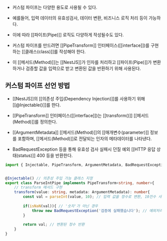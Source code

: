 - 커스텀 파이프는 다양한 용도로 사용될 수 있다.

- 예를들어, 입력 데이터의 유효성검사, 데이터 변환, 비즈니스 로직 처리 등이 가능하다. 
- 이에 따라 [[파이프(Pipe)]] 로직도 다양하게 작성될수도 있다.

- 커스텀 파이프를 만드려면 [[PipeTransform]] 인터페이스([[interface]])를 구현하는 [[클래스(class)]]를 작성해야 한다. 



- 이 [[메서드(Method)]]는 [[NestJS]]가 인자를 처리하고 [[파이프(Pipe)]]가 변환하거나 검증할 값을 입력으로 받고 변환된 값을 반환하기 위해 사용된다.


## 커스텀 파이프 선언 방법

- [[NestJS]]의 [[의존성 주입(Dependency Injection)]]를 사용하기 위해 [[@Injectable()]]를 한다.
- [[PipeTransform]] 인터페이스([[interface]])는 [[transform()]] [[메서드(Method)]]를 정의한다.
- [[ArgumentMetadata]] [[메서드(Method)]]의 [[매개변수(parameter)]] 정보를 포함하며, [[메서드(Method)]]로 전달되는 인자의 메타데이터를 나타낸다.

- BadRequestException 등을 통해 유효성 검사 실패시 던질 예외 [[HTTP 응답 상태(status)]] 400 등을 반환한다.

```ts
import { Injectable, PipeTransform, ArgumentMetadata, BadRequestException} from '@nestjs/common';


@Injectable() // 의존성 주입 가능 클래스 지정
export class ParseIntPipe implements PipeTransform<string, number>{
	// transform 메서드 구현
	transform(value: string, metadata: ArgumentMetadata): number{
		const val = parseInt(value, 10); // 입력 값을 정수로 변환, 10진수 사용
		
		if(isNaN(val)){ // '숫자'가 아닌 경우
			throw new BadRequestException('검증에 실패했습니다'); // 예외처리
		}
		
		return val; // 변환된 정수 반환
	}
}
```